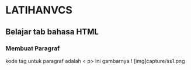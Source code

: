 # LATIHANVCS
## Belajar tab bahasa HTML

### Membuat Paragraf
kode tag untuk paragraf adalah < p>
ini gambarnya
! [img]capture/ss1.png